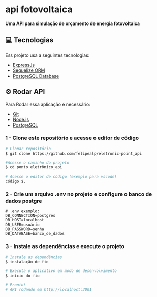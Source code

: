 # api fotovoltaica

**Uma API para simulação de orçamento de energia fotovoltaica**

## 💻 Tecnologias

Ess projeto usa a seguintes tecnologias:

- [ExpressJs](https://expressjs.com/)
- [Sequelize ORM](https://sequelize.org/)
- [PostgreSQL Database](https://www.postgresql.org/)

## ⚙️ Rodar API

Para Rodar essa aplicação é necessário:

- [Git](https://git-scm.com)
- [Node.js](https://nodejs.org/en/)
- [PostgreSQL](https://www.postgresql.org/)
### 1 - Clone este repositório e acesse o editor de código

```bash
# Clonar repositório
$ git clone https://github.com/felipealp/eletronic-point_api

#Acesse o caminho do projeto
$ cd ponto eletrônico_api

# Acesse o editor de código (exemplo para vscode)
código $.
```

### 2 - Crie um arquivo .env no projeto e configure o banco de dados postgre

```
# .env exemplo:
DB_CONNECTION=postgres
DB_HOST=localhost
DB_USER=usuário
DB_PASSWORD=senha
DB_DATABASE=banco_de_dados
```

### 3 - Instale as dependências e execute o projeto

```bash
# Instale as dependências
$ instalação de fio

# Executa o aplicativo em modo de desenvolvimento
$ início do fio

# Pronto!
# API rodando em http://localhost:3001
```
